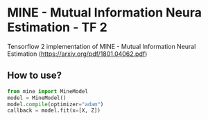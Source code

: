 # MINE - Mutual Information Neura Estimation - TF 2

Tensorflow 2 implementation of MINE - Mutual Information Neural Estimation (https://arxiv.org/pdf/1801.04062.pdf)


## How to use?


```python
from mine import MineModel
model = MineModel()
model.compile(optimizer="adam")
callback = model.fit(x=[X, Z])
```